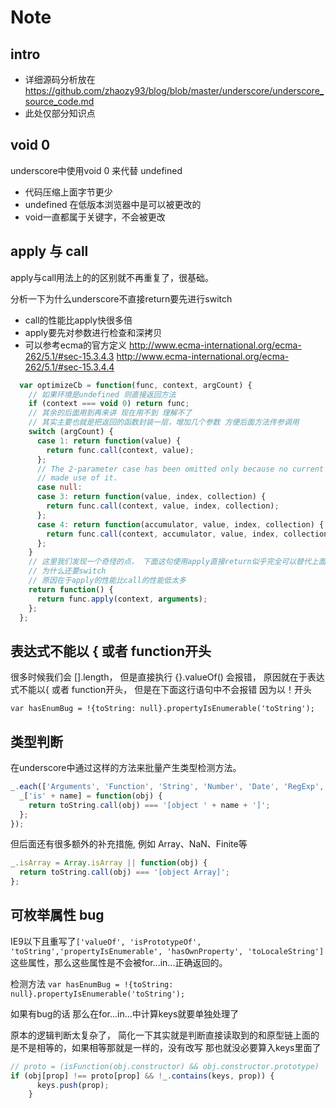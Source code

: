 # Note

## intro
 - 详细源码分析放在 https://github.com/zhaozy93/blog/blob/master/underscore/underscore_source_code.md
 - 此处仅部分知识点


## void 0
underscore中使用void 0 来代替 undefined
- 代码压缩上面字节更少
- undefined 在低版本浏览器中是可以被更改的
- void一直都属于关键字，不会被更改

## apply 与 call
apply与call用法上的的区别就不再重复了，很基础。

分析一下为什么underscore不直接return要先进行switch
- call的性能比apply快很多倍
- apply要先对参数进行检查和深拷贝
- 可以参考ecma的官方定义 http://www.ecma-international.org/ecma-262/5.1/#sec-15.3.4.3 http://www.ecma-international.org/ecma-262/5.1/#sec-15.3.4.4

```js
  var optimizeCb = function(func, context, argCount) {
    // 如果环境是undefined 则直接返回方法
    if (context === void 0) return func;
    // 其余的后面用到再来讲 现在用不到 理解不了
    // 其实主要也就是把返回的函数封装一层，增加几个参数 方便后面方法传参调用
    switch (argCount) {
      case 1: return function(value) {
        return func.call(context, value);
      };
      // The 2-parameter case has been omitted only because no current consumers
      // made use of it.
      case null:
      case 3: return function(value, index, collection) {
        return func.call(context, value, index, collection);
      };
      case 4: return function(accumulator, value, index, collection) {
        return func.call(context, accumulator, value, index, collection);
      };
    }
    // 这里我们发现一个奇怪的点， 下面这句使用apply直接return似乎完全可以替代上面的switch方法啊
    // 为什么还要switch
    // 原因在于apply的性能比call的性能低太多
    return function() {
      return func.apply(context, arguments);
    };
  };
```
## 表达式不能以 { 或者 function开头
很多时候我们会 [].length， 但是直接执行 {}.valueOf() 会报错， 原因就在于表达式不能以{ 或者 function开头， 但是在下面这行语句中不会报错 因为以！开头

`var hasEnumBug = !{toString: null}.propertyIsEnumerable('toString');`

## 类型判断
在underscore中通过这样的方法来批量产生类型检测方法。
```js
_.each(['Arguments', 'Function', 'String', 'Number', 'Date', 'RegExp', 'Error'], function(name) {
  _['is' + name] = function(obj) {
    return toString.call(obj) === '[object ' + name + ']';
  };
});
```
但后面还有很多额外的补充措施, 例如 Array、NaN、Finite等
```js
_.isArray = Array.isArray || function(obj) {
  return toString.call(obj) === '[object Array]';
};
```

## 可枚举属性 bug
IE9以下且重写了`['valueOf', 'isPrototypeOf', 'toString','propertyIsEnumerable', 'hasOwnProperty', 'toLocaleString']`这些属性，那么这些属性是不会被for...in...正确返回的。

检测方法 `var hasEnumBug = !{toString: null}.propertyIsEnumerable('toString');`

如果有bug的话 那么在for...in...中计算keys就要单独处理了

原本的逻辑判断太复杂了， 简化一下其实就是判断直接读取到的和原型链上面的是不是相等的，如果相等那就是一样的，没有改写 那也就没必要算入keys里面了
```js
// proto = (isFunction(obj.constructor) && obj.constructor.prototype) || Object.prototype
if (obj[prop] !== proto[prop] && !_.contains(keys, prop)) {
      keys.push(prop);
    }
```